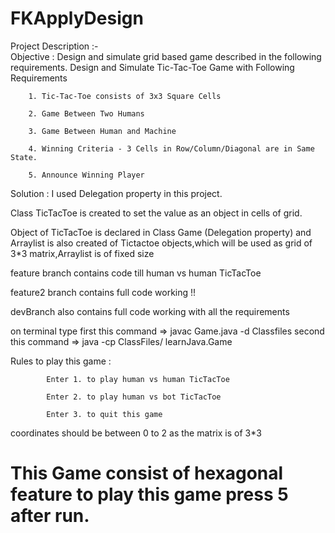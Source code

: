 # FKApplyDesign
Project Description :-  
Objective : Design and simulate grid based game described in the following requirements.
	Design and Simulate Tic-Tac-Toe Game with Following Requirements
	
		1. Tic-Tac-Toe consists of 3x3 Square Cells
		
		2. Game Between Two Humans
		
		3. Game Between Human and Machine
		
		4. Winning Criteria - 3 Cells in Row/Column/Diagonal are in Same State.
		
		5. Announce Winning Player

Solution :
I used Delegation property in this project.

Class TicTacToe is created to set the value as an object in cells of grid.

Object of TicTacToe is declared in Class Game (Delegation property) and Arraylist is also created of Tictactoe objects,which will be used as grid of 3*3 matrix,Arraylist is of fixed size

feature branch contains code till human vs human TicTacToe

feature2 branch contains full code working !!

devBranch also contains full code working with all the requirements

on terminal  type 
first this command =>    javac Game.java -d Classfiles
second this command =>  java -cp ClassFiles/ learnJava.Game

Rules to play this game :

			Enter 1. to play human vs human TicTacToe
			
			Enter 2. to play human vs bot TicTacToe
			
			Enter 3. to quit this game 
      
    
 coordinates should be between 0 to 2 as the matrix is of 3*3
 # This Game consist of hexagonal feature to play this game press 5 after run.
